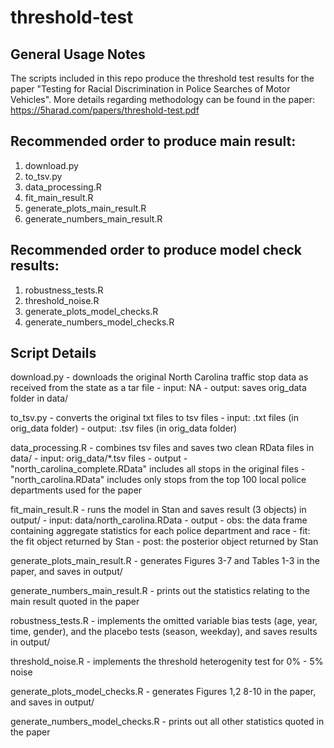 # threshold-test

General Usage Notes
-------------------
The scripts included in this repo produce the threshold test results for the paper "Testing for Racial Discrimination in Police Searches of Motor Vehicles". 
More details regarding methodology can be found in the paper: https://5harad.com/papers/threshold-test.pdf


Recommended order to produce main result:
-----------------------------------------
1. download.py
2. to_tsv.py
3. data_processing.R
4. fit_main_result.R
5. generate_plots_main_result.R
6. generate_numbers_main_result.R


Recommended order to produce model check results:
-------------------------------------------------
1. robustness_tests.R
2. threshold_noise.R
3. generate_plots_model_checks.R
4. generate_numbers_model_checks.R



Script Details
--------------

download.py
	- downloads the original North Carolina traffic stop data as received from the state as a tar file
	- input: NA
	- output: saves orig_data folder in data/

to_tsv.py
	- converts the original txt files to tsv files
	- input: .txt files (in orig_data folder)
	- output: .tsv files (in orig_data folder)

data_processing.R
	- combines tsv files and saves two clean RData files in data/
	- input: orig_data/*.tsv files
	- output 
		- "north_carolina_complete.RData" includes all stops in the original files 
		- "north_carolina.RData" includes only stops from the top 100 local police departments used for the paper 

fit_main_result.R
	- runs the model in Stan and saves result (3 objects) in output/
	- input: data/north_carolina.RData
	- output
		- obs: the data frame containing aggregate statistics for each police department and race
		- fit: the fit object returned by Stan
		- post: the posterior object returned by Stan

generate_plots_main_result.R
	- generates Figures 3-7 and Tables 1-3 in the paper, and saves in output/

generate_numbers_main_result.R
	- prints out the statistics relating to the main result quoted in the paper

robustness_tests.R
	- implements the omitted variable bias tests (age, year, time, gender), and the placebo tests (season, weekday), and saves results in output/

threshold_noise.R
	- implements the threshold heterogenity test for 0% - 5% noise

generate_plots_model_checks.R
	- generates Figures 1,2 8-10 in the paper, and saves in output/

generate_numbers_model_checks.R
	- prints out all other statistics quoted in the paper


